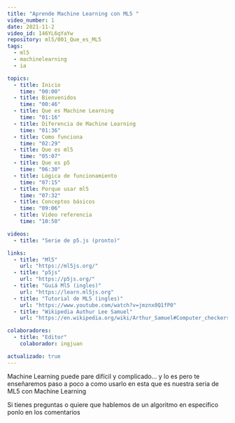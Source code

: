 ```yaml
---
title: "Aprende Machine Learning con ML5 "
video_number: 1
date: 2021-11-2
video_id: 146YL6qYaYw
repository: ml5/001_Que_es_ML5
tags:
  - ml5
  - machinelearning
  - ia

topics:
  - title: Inicio
    time: "00:00"
  - title: Bienvenidos
    time: "00:46"
  - title: Que es Machine Learning
    time: "01:16"
  - title: Diferencia de Machine Learning
    time: "01:36"
  - title: Como funciona
    time: "02:29"
  - title: Que es ml5
    time: "05:07"
  - title: Que es p5
    time: "06:30"
  - title: Lógica de funcionamiento
    time: "07:15"
  - title: Porque usar ml5
    time: "07:32"
  - title: Conceptos básicos
    time: "09:06"
  - title: Video referencia
    time: "10:50"

videos:
  - title: "Serie de p5.js (pronto)"

links:
  - title: "Ml5"
    url: "https://ml5js.org/"
  - title: "p5js"
    url: "https://p5js.org/"
  - title: "Guiá Ml5 (ingles)"
    url: "https://learn.ml5js.org"
  - title: "Tutorial de ML5 (ingles)"
    url: "https://www.youtube.com/watch?v=jmznx0Q1fP0"
  - title: "Wikipedia Authur Lee Samuel"
    url: "https://en.wikipedia.org/wiki/Arthur_Samuel#Computer_checkers_.28draughts.29_development"

colaboradores:
  - title: "Editor"
    colaborador: ingjuan

actualizado: true
---
```


Machine Learning puede pare difícil y complicado... y lo es pero te enseñaremos paso a poco a como usarlo en esta que es nuestra seria de ML5 con Machine Learning

Si tienes preguntas o quiere que hablemos de un algoritmo en especifico ponlo en los comentarios
